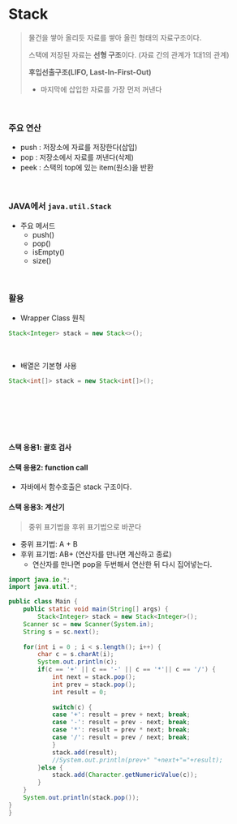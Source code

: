 # Stack

> 물건을 쌓아 올리듯 자료를 쌓아 올린 형태의 자료구조이다.
>
> 스택에 저장된 자료는 **선형 구조**이다. (자료 간의 관계가 1대1의 관계)
>
> **후입선출구조(LIFO, Last-In-First-Out)**
>
> * 마지막에 삽입한 자료를 가장 먼저 꺼낸다

​       

### 주요 연산

* push : 저장소에 자료를 저장한다(삽입)
* pop : 저장소에서 자료를 꺼낸다(삭제)
* peek : 스택의 top에 있는 item(원소)을 반환

​       

### JAVA에서 ```java.util.Stack```

* 주요 메서드
  * push()
  * pop()
  * isEmpty()
  * size()

​        

### 활용

* Wrapper Class 원칙

```java
Stack<Integer> stack = new Stack<>();
```

​         

* 배열은 기본형 사용

```java
Stack<int[]> stack = new Stack<int[]>();
```

​             

​                    

​       

#### 스택 응용1: 괄호 검사

#### 스택 응용2: function call

* 자바에서 함수호출은 stack 구조이다.

#### 스택 응용3: 계산기

> 중위 표기법을 후위 표기법으로 바꾼다

* 중위 표기법: A + B
* 후위 표기법: AB+ (연산자를 만나면 계산하고 종료)
  * 연산자를 만나면 pop을 두번해서 연산한 뒤 다시 집어넣는다.

```java
import java.io.*;
import java.util.*;

public class Main {
	public static void main(String[] args) {
		Stack<Integer> stack = new Stack<Integer>();
	Scanner sc = new Scanner(System.in);
	String s = sc.next();
	
	for(int i = 0 ; i < s.length(); i++) {
		char c = s.charAt(i);
		System.out.println(c);
		if(c == '+' || c == '-' || c == '*'|| c == '/') {
			int next = stack.pop();
			int prev = stack.pop();
			int result = 0;
			
			switch(c) {
			case '+': result = prev + next; break;
			case '-': result = prev - next; break;
			case '*': result = prev * next; break;
			case '/': result = prev / next; break;
			}
			stack.add(result);
			//System.out.println(prev+" "+next+"="+result);
		}else {
			stack.add(Character.getNumericValue(c));
		}
	}
	System.out.println(stack.pop());
}
}
```

